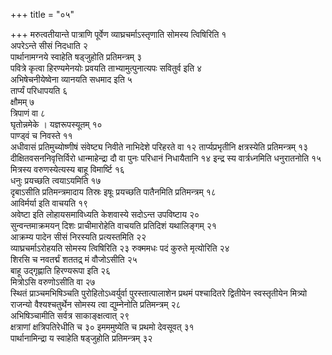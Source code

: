 +++
title = "०५"

+++
मरुत्वतीयान्ते पात्राणि पूर्वेण व्याघ्रचर्माऽस्तृणाति सोमस्य त्विषिरिति
१  
अपरेऽन्ते सीसं निदधाति २  
पार्थानामग्नये स्वाहेति षड्जुहोति
प्रतिमन्त्रम् ३  
पवित्रे कृत्वा हिरण्यमेनयोः प्रवयति
ताभ्यामुत्पुनात्यपः सवितुर्व इति ४  
अभिषेचनीयेष्वेना व्यानयति सधमाद इति
५  
तार्प्यं परिधापयति ६  
क्षौमम् ७  
त्रिपाणं वा ८  
घृतोन्नमेके ।
यज्ञरूपस्यूतम् १०  
पाण्ड्वं च निवस्ते ११  
अधीवासं
प्रतिमुच्योष्णीषं संवेष्ट्य निवीते नाभिदेशे परिहरते वा १२
तार्प्यप्रभृतीनि क्षत्रस्येति प्रतिमन्त्रम् १३
दीक्षितवसननिवृत्तिर्विरो धान्माहेन्द्रा दौ वा पुनः परिधानं निधायैतानि १४
इन्द्र स्य वार्त्रध्नमिति धनुरातनोति १५  
मित्रस्य वरुणस्येत्यस्य बाहू
विमार्ष्टि १६  
धनुः प्रयच्छति त्वयाऽयमिति १७  
दृबाऽसीति
प्रतिमन्त्रमादाय तिस्रः इषूः प्रयच्छति पातैनमिति
प्रतिमन्त्रम् १८  
आविर्मर्या इति वाचयति १९  
अवेष्टा इति
लोहायसमाविध्यति केशवास्ये सदोऽन्त
उपविष्टाय २०  
सुन्वन्तमाक्रमयन् दिशः प्राचीमारोहेति
वाचयति प्रतिदिशं यथालिङ्गम् २१  
आक्रम्य पादेन सीसं निरस्यति
प्रत्यस्तमिति २२  
व्याघ्रचर्माऽरोहयति सोमस्य त्विषिरिति २३
रुक्ममधः पदं कुरुते मृत्योरिति २४  
शिरसि च नवतर्द्मं शततद्र् मं
वौजोऽसीति २५  
बाहू उद्गृह्णाति हिरण्यरूपा इति २६  
मित्रोऽसि
वरुणोऽसीति वा २७  
स्थितं प्राञ्चमभिषिञ्चति
पुरोहितोऽध्वर्युर्वा पुरस्तात्पालाशेन
प्रथमं पश्चादितरे द्वितीयेन स्वस्तृतीयेन मित्र्यो राजन्यो
वैश्यश्चतुर्थेन सोमस्य त्वा द्युम्नेनोति
प्रतिमन्त्रम् २८  
अभिषिञ्चामीति सर्वत्र
साकाङ्क्षत्वात् २९  
क्षत्राणां क्षत्रिपतिरेधीति च ३०
इमममुष्येति च प्रथमो देवसूवत् ३१  
पार्थानामिन्द्रा य स्वाहेति षड्जुहोति
प्रतिमन्त्रम् ३२  
